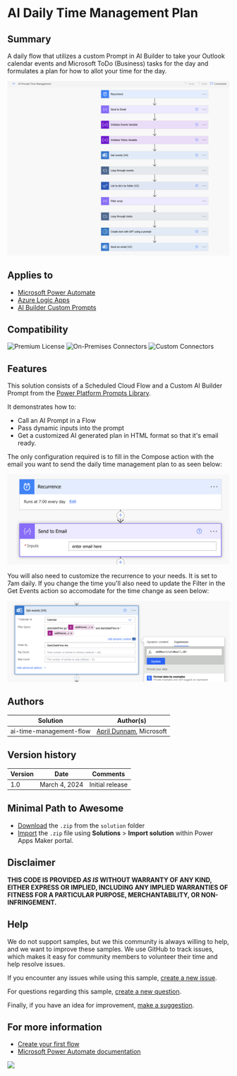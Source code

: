 # AI Daily Time Management Plan

## Summary

A daily flow that utilizes a custom Prompt in AI Builder to take your Outlook calendar events and Microsoft ToDo (Business) tasks for the day and formulates a plan for how to allot your time for the day.

![picture of the flow](assets/flow.png)

## Applies to

* [Microsoft Power Automate](https://docs.microsoft.com/en-us/power-automate/getting-started)
* [Azure Logic Apps](https://docs.microsoft.com/en-us/azure/logic-apps/logic-apps-overview)
* [AI Builder Custom Prompts](https://learn.microsoft.com/en-us/ai-builder/create-a-custom-prompt)

## Compatibility

![Premium License](https://img.shields.io/badge/Premium%20License-Required-yellow.svg "Premium license required")
![On-Premises Connectors](https://img.shields.io/badge/On--Premises%20Connectors-No-green.svg "Does not use on-premise connectors")
![Custom Connectors](https://img.shields.io/badge/Custom%20Connectors-Not%20Required-green.svg "Does not use custom connectors")

## Features
This solution consists of a Scheduled Cloud Flow and a Custom AI Builder Prompt from the [Power Platform Prompts Library](https://aka.ms/prompts/time-management).

It demonstrates how to:
 * Call an AI Prompt in a Flow
 * Pass dynamic inputs into the prompt
 * Get a customized AI generated plan in HTML format so that it's email ready.

The only configuration required is to fill in the Compose action with the email you want to send the daily time management plan to as seen below:

![picture of the flow](assets/email.png)

You will also need to customize the recurrence to your needs.  It is set to 7am daily.  If you change the time you'll also need to update the Filter in the Get Events action so accomodate for the time change as seen below:

![picture of the flow](assets/getEventsLe.png)

## Authors

Solution|Author(s)
--------|---------
ai-time-management-flow | [April Dunnam](https://github.com/aprildunnam), Microsoft

## Version history

Version|Date|Comments
-------|----|--------
1.0|March 4, 2024|Initial release

## Minimal Path to Awesome

* [Download](./solution/ai-time-management-flow.zip) the `.zip` from the `solution` folder
* [Import](https://learn.microsoft.com/en-us/power-apps/maker/data-platform/import-update-export-solutions) the `.zip` file using **Solutions** > **Import solution** within Power Apps Maker portal.

## Disclaimer

**THIS CODE IS PROVIDED *AS IS* WITHOUT WARRANTY OF ANY KIND, EITHER EXPRESS OR IMPLIED, INCLUDING ANY IMPLIED WARRANTIES OF FITNESS FOR A PARTICULAR PURPOSE, MERCHANTABILITY, OR NON-INFRINGEMENT.**

## Help

We do not support samples, but we this community is always willing to help, and we want to improve these samples. We use GitHub to track issues, which makes it easy for  community members to volunteer their time and help resolve issues.

If you encounter any issues while using this sample, [create a new issue](https://github.com/pnp/powerautomate-samples/issues/new?assignees=&labels=Needs%3A+Triage+%3Amag%3A%2Ctype%3Abug-suspected&template=bug-report.yml&sample=ai-time-management-flow&authors=@aprildunnam&title=ai-time-management-flow%20-%20).

For questions regarding this sample, [create a new question](https://github.com/pnp/powerautomate-samples/issues/new?assignees=&labels=Needs%3A+Triage+%3Amag%3A%2Ctype%3Abug-suspected&template=question.yml&sample=ai-time-management-flow&authors=@aprildunnam&title=ai-time-management-flow%20-%20).

Finally, if you have an idea for improvement, [make a suggestion](https://github.com/pnp/powerautomate-samples/issues/new?assignees=&labels=Needs%3A+Triage+%3Amag%3A%2Ctype%3Abug-suspected&template=suggestion.yml&sample=ai-time-management-flow&authors=@aprildunnam&title=ai-time-management-flow%20-%20).

## For more information

- [Create your first flow](https://docs.microsoft.com/en-us/power-automate/getting-started#create-your-first-flow)
- [Microsoft Power Automate documentation](https://docs.microsoft.com/en-us/power-automate/)


<img src="https://m365-visitor-stats.azurewebsites.net/powerplatform-samples/samples/ai-time-management-flow" />